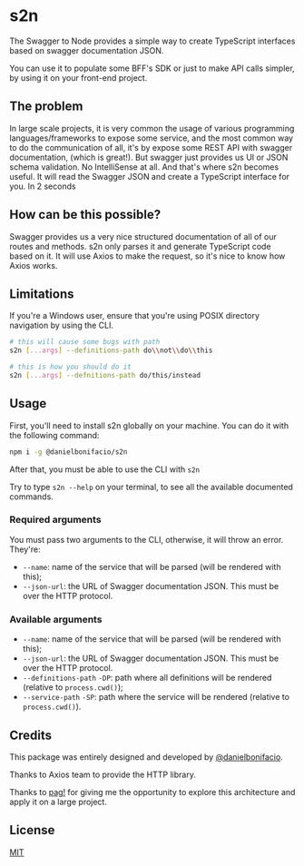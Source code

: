 # s2n

The Swagger to Node provides a simple way to create TypeScript interfaces based on swagger documentation JSON.

You can use it to populate some BFF's SDK or just to make API calls simpler, by using it on your front-end project.

## The problem

In large scale projects, it is very common the usage of various programming languages/frameworks to expose some service, and the most common way to do the communication of all, it's by expose some REST API with swagger documentation, (which is great!). But swagger just provides us UI or JSON schema validation. No IntelliSense at all. And that's where s2n becomes useful. It will read the Swagger JSON and create a TypeScript interface for you. In 2 seconds

## How can be this possible?

Swagger provides us a very nice structured documentation of all of our routes and methods. s2n only parses it and generate TypeScript code based on it. It will use Axios to make the request, so it's nice to know how Axios works.

## Limitations

If you're a Windows user, ensure that you're using POSIX directory navigation by using the CLI.

```bash
# this will cause some bugs with path
s2n [...args] --definitions-path do\\not\\do\\this

# this is how you should do it
s2n [...args] --defnitions-path do/this/instead
```

## Usage

First, you'll need to install s2n globally on your machine. You can do it with the following command:

```bash
npm i -g @danielbonifacio/s2n
```

After that, you must be able to use the CLI with `s2n`

Try to type `s2n --help` on your terminal, to see all the available documented commands.

### Required arguments

You must pass two arguments to the CLI, otherwise, it will throw an error. They're:

- `--name`: name of the service that will be parsed (will be rendered with this);
- `--json-url`: the URL of Swagger documentation JSON. This must be over the HTTP protocol.

### Available arguments

- `--name`: name of the service that will be parsed (will be rendered with this);
- `--json-url`: the URL of Swagger documentation JSON. This must be over the HTTP protocol.
- `--definitions-path` `-DP`: path where all definitions will be rendered (relative to `process.cwd()`);
- `--service-path` `-SP`: path where the service will be rendered (relative to `process.cwd()`).

## Credits

This package was entirely designed and developed by [@danielbonifacio](https://github.com/danielbonifacio).

Thanks to Axios team to provide the HTTP library.

Thanks to [pag!](http://meupag.com.br) for giving me the opportunity to explore this architecture and apply it on a large project.

## License

[MIT](./LICENSE.md)
